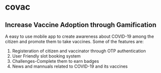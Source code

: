 # covac
## Increase Vaccine Adoption through Gamification

A easy to use mobile app to create awareness about COVID-19 among the citizen and promote them to take vaccines. Some of the features are:
1. Registeration of citizen and vaccinator through OTP authentication
2. User Friendly slot booking system
3. Challenges-Complete them to earn badges
4. News and mannuals related to COVID-19 and its vaccines
